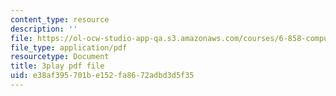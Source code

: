 ```yaml
---
content_type: resource
description: ''
file: https://ol-ocw-studio-app-qa.s3.amazonaws.com/courses/6-858-computer-systems-security-fall-2014/e38af395701be152fa8672adbd3d5f35_XMEFdofERLI.pdf
file_type: application/pdf
resourcetype: Document
title: 3play pdf file
uid: e38af395-701b-e152-fa86-72adbd3d5f35
---
```

